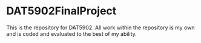 # DAT5902FinalProject
This is the repository for DAT5902. All work within the repository is my own and is coded and evaluated to the best of my ability.

